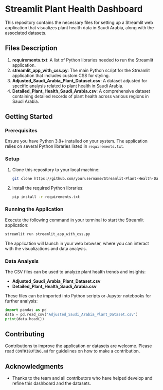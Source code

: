 # Streamlit Plant Health Dashboard

This repository contains the necessary files for setting up a Streamlit web application that visualizes plant health data in Saudi Arabia, along with the associated datasets.

## Files Description

1. **requirements.txt**: A list of Python libraries needed to run the Streamlit application.
2. **streamlit_app_with_css.py**: The main Python script for the Streamlit application that includes custom CSS for styling.
3. **Adjusted_Saudi_Arabia_Plant_Dataset.csv**: A dataset adjusted for specific analysis related to plant health in Saudi Arabia.
4. **Detailed_Plant_Health_Saudi_Arabia.csv**: A comprehensive dataset containing detailed records of plant health across various regions in Saudi Arabia.

## Getting Started

### Prerequisites
Ensure you have Python 3.8+ installed on your system. The application relies on several Python libraries listed in `requirements.txt`.

### Setup

1. Clone this repository to your local machine:
   ```bash
   git clone https://github.com/yourusername/Streamlit-Plant-Health-Dashboard.git
   ```

2. Install the required Python libraries:
   ```bash
   pip install -r requirements.txt
   ```

### Running the Application

Execute the following command in your terminal to start the Streamlit application:
   ```bash
   streamlit run streamlit_app_with_css.py
   ```

The application will launch in your web browser, where you can interact with the visualizations and data analysis.

### Data Analysis

The CSV files can be used to analyze plant health trends and insights:
- **Adjusted_Saudi_Arabia_Plant_Dataset.csv**
- **Detailed_Plant_Health_Saudi_Arabia.csv**

These files can be imported into Python scripts or Jupyter notebooks for further analysis:
   ```python
   import pandas as pd
   data = pd.read_csv('Adjusted_Saudi_Arabia_Plant_Dataset.csv')
   print(data.head())
   ```

## Contributing
Contributions to improve the application or datasets are welcome. Please read `CONTRIBUTING.md` for guidelines on how to make a contribution.

## Acknowledgments
- Thanks to the team and all contributors who have helped develop and refine this dashboard and the datasets.
